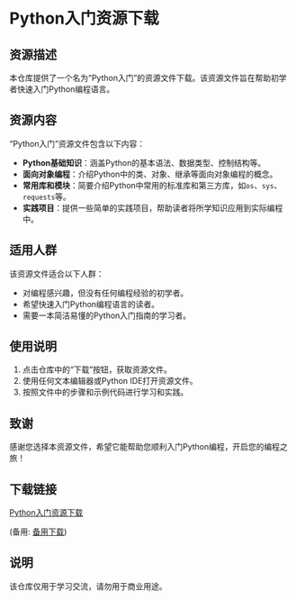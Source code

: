 # Python入门资源下载

## 资源描述

本仓库提供了一个名为“Python入门”的资源文件下载。该资源文件旨在帮助初学者快速入门Python编程语言。

## 资源内容

“Python入门”资源文件包含以下内容：

- **Python基础知识**：涵盖Python的基本语法、数据类型、控制结构等。
- **面向对象编程**：介绍Python中的类、对象、继承等面向对象编程的概念。
- **常用库和模块**：简要介绍Python中常用的标准库和第三方库，如`os`、`sys`、`requests`等。
- **实践项目**：提供一些简单的实践项目，帮助读者将所学知识应用到实际编程中。

## 适用人群

该资源文件适合以下人群：

- 对编程感兴趣，但没有任何编程经验的初学者。
- 希望快速入门Python编程语言的读者。
- 需要一本简洁易懂的Python入门指南的学习者。

## 使用说明

1. 点击仓库中的“下载”按钮，获取资源文件。
2. 使用任何文本编辑器或Python IDE打开资源文件。
3. 按照文件中的步骤和示例代码进行学习和实践。

## 致谢

感谢您选择本资源文件，希望它能帮助您顺利入门Python编程，开启您的编程之旅！

## 下载链接
[Python入门资源下载](https://pan.quark.cn/s/b0619b572526) 

(备用: [备用下载](https://pan.baidu.com/s/1ew0lHVw9LApCD0vIJja_Ww?pwd=1234))

## 说明

该仓库仅用于学习交流，请勿用于商业用途。
